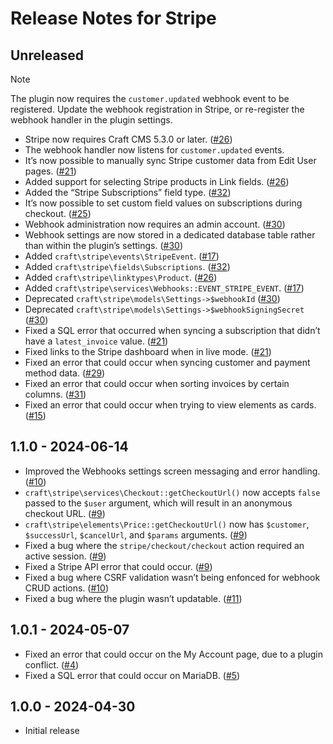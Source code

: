 # Release Notes for Stripe

## Unreleased

> [!NOTE]
> The plugin now requires the `customer.updated` webhook event to be registered. Update the webhook registration in Stripe, or re-register the webhook handler in the plugin settings.

- Stripe now requires Craft CMS 5.3.0 or later. ([#26](https://github.com/craftcms/stripe/pull/26))
- The webhook handler now listens for `customer.updated` events.
- It’s now possible to manually sync Stripe customer data from Edit User pages. ([#21](https://github.com/craftcms/stripe/pull/21))
- Added support for selecting Stripe products in Link fields. ([#26](https://github.com/craftcms/stripe/pull/26))
- Added the “Stripe Subscriptions” field type. ([#32](https://github.com/craftcms/stripe/pull/32))
- It’s now possible to set custom field values on subscriptions during checkout. ([#25](https://github.com/craftcms/stripe/issues/25))
- Webhook administration now requires an admin account. ([#30](https://github.com/craftcms/stripe/pull/30))
- Webhook settings are now stored in a dedicated database table rather than within the plugin’s settings. ([#30](https://github.com/craftcms/stripe/pull/30))
- Added `craft\stripe\events\StripeEvent`. ([#17](https://github.com/craftcms/stripe/issues/17))
- Added `craft\stripe\fields\Subscriptions`. ([#32](https://github.com/craftcms/stripe/pull/32))
- Added `craft\stripe\linktypes\Product`. ([#26](https://github.com/craftcms/stripe/pull/26))
- Added `craft\stripe\services\Webhooks::EVENT_STRIPE_EVENT`. ([#17](https://github.com/craftcms/stripe/issues/17))
- Deprecated `craft\stripe\models\Settings->$webhookId` ([#30](https://github.com/craftcms/stripe/pull/30))
- Deprecated `craft\stripe\models\Settings->$webhookSigningSecret` ([#30](https://github.com/craftcms/stripe/pull/30))
- Fixed a SQL error that occurred when syncing a subscription that didn’t have a `latest_invoice` value. ([#21](https://github.com/craftcms/stripe/pull/21))
- Fixed links to the Stripe dashboard when in live mode. ([#21](https://github.com/craftcms/stripe/pull/21))
- Fixed an error that could occur when syncing customer and payment method data. ([#29](https://github.com/craftcms/stripe/pull/29))
- Fixed an error that could occur when sorting invoices by certain columns. ([#31](https://github.com/craftcms/stripe/pull/31))
- Fixed an error that could occur when trying to view elements as cards. ([#15](https://github.com/craftcms/stripe/pull/15))

## 1.1.0 - 2024-06-14

- Improved the Webhooks settings screen messaging and error handling. ([#10](https://github.com/craftcms/stripe/pull/10))
- `craft\stripe\services\Checkout::getCheckoutUrl()` now accepts `false` passed to the `$user` argument, which will result in an anonymous checkout URL. ([#9](https://github.com/craftcms/stripe/pull/9))
- `craft\stripe\elements\Price::getCheckoutUrl()` now has `$customer`, `$successUrl`, `$cancelUrl`, and `$params` arguments. ([#9](https://github.com/craftcms/stripe/pull/9))
- Fixed a bug where the `stripe/checkout/checkout` action required an active session. ([#9](https://github.com/craftcms/stripe/pull/9))
- Fixed a Stripe API error that could occur. ([#9](https://github.com/craftcms/stripe/pull/9))
- Fixed a bug where CSRF validation wasn’t being enfonced for webhook CRUD actions. ([#10](https://github.com/craftcms/stripe/pull/10))
- Fixed a bug where the plugin wasn’t updatable. ([#11](https://github.com/craftcms/stripe/pull/11))

## 1.0.1 - 2024-05-07

- Fixed an error that could occur on the My Account page, due to a plugin conflict. ([#4](https://github.com/craftcms/stripe/issues/4))
- Fixed a SQL error that could occur on MariaDB. ([#5](https://github.com/craftcms/stripe/pull/5))

## 1.0.0 - 2024-04-30

- Initial release
